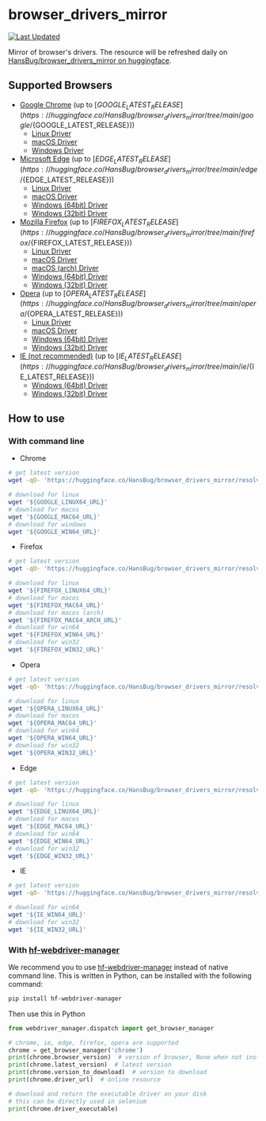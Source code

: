 # browser_drivers_mirror

[![Last Updated](https://img.shields.io/endpoint?url=https://gist.githubusercontent.com/HansBug/4ff4fe9d279fa2bc2cef37fec8cde822/raw/data_last_update.json)](https://huggingface.co/HansBug/browser_drivers_mirror)

Mirror of browser's drivers. The resource will be refreshed daily
on [HansBug/browser_drivers_mirror on huggingface](https://huggingface.co/HansBug/browser_drivers_mirror).

## Supported Browsers

* [Google Chrome](https://huggingface.co/HansBug/browser_drivers_mirror/tree/main/google) (up
  to [${GOOGLE_LATEST_RELEASE}](https://huggingface.co/HansBug/browser_drivers_mirror/tree/main/google/${GOOGLE_LATEST_RELEASE}))
    * [Linux Driver](${GOOGLE_LINUX64_URL})
    * [macOS Driver](${GOOGLE_MAC64_URL})
    * [Windows Driver](${GOOGLE_WIN64_URL})
* [Microsoft Edge](https://huggingface.co/HansBug/browser_drivers_mirror/tree/main/edge) (up
  to [${EDGE_LATEST_RELEASE}](https://huggingface.co/HansBug/browser_drivers_mirror/tree/main/edge/${EDGE_LATEST_RELEASE}))
    * [Linux Driver](${EDGE_LINUX64_URL})
    * [macOS Driver](${EDGE_MAC64_URL})
    * [Windows (64bit) Driver](${EDGE_WIN64_URL})
    * [Windows (32bit) Driver](${EDGE_WIN32_URL})
* [Mozilla Firefox](https://huggingface.co/HansBug/browser_drivers_mirror/tree/main/firefox) (up
  to [${FIREFOX_LATEST_RELEASE}](https://huggingface.co/HansBug/browser_drivers_mirror/tree/main/firefox/${FIREFOX_LATEST_RELEASE}))
    * [Linux Driver](${FIREFOX_LINUX64_URL})
    * [macOS Driver](${FIREFOX_MAC64_URL})
    * [macOS (arch) Driver](${FIREFOX_MAC64_ARCH_URL})
    * [Windows (64bit) Driver](${FIREFOX_WIN64_URL})
    * [Windows (32bit) Driver](${FIREFOX_WIN32_URL})
* [Opera](https://huggingface.co/HansBug/browser_drivers_mirror/tree/main/opera) (up
  to [${OPERA_LATEST_RELEASE}](https://huggingface.co/HansBug/browser_drivers_mirror/tree/main/opera/${OPERA_LATEST_RELEASE}))
    * [Linux Driver](${OPERA_LINUX64_URL})
    * [macOS Driver](${OPERA_MAC64_URL})
    * [Windows (64bit) Driver](${OPERA_WIN64_URL})
    * [Windows (32bit) Driver](${OPERA_WIN32_URL})
* [IE (not recommended)](https://huggingface.co/HansBug/browser_drivers_mirror/tree/main/ie) (up
  to [${IE_LATEST_RELEASE}](https://huggingface.co/HansBug/browser_drivers_mirror/tree/main/ie/${IE_LATEST_RELEASE}))
    * [Windows (64bit) Driver](${IE_WIN64_URL})
    * [Windows (32bit) Driver](${IE_WIN32_URL})

## How to use

### With command line

* Chrome

```bash
# get latest version
wget -qO- 'https://huggingface.co/HansBug/browser_drivers_mirror/resolve/main/google/LATEST_RELEASE'

# download for linux
wget '${GOOGLE_LINUX64_URL}'
# download for macos
wget '${GOOGLE_MAC64_URL}'
# download for windows
wget '${GOOGLE_WIN64_URL}'
```

* Firefox

```bash
# get latest version
wget -qO- 'https://huggingface.co/HansBug/browser_drivers_mirror/resolve/main/firefox/LATEST_RELEASE'

# download for linux
wget '${FIREFOX_LINUX64_URL}'
# download for macos
wget '${FIREFOX_MAC64_URL}'
# download for macos (arch)
wget '${FIREFOX_MAC64_ARCH_URL}'
# download for win64
wget '${FIREFOX_WIN64_URL}'
# download for win32
wget '${FIREFOX_WIN32_URL}'
```

* Opera

```bash
# get latest version
wget -qO- 'https://huggingface.co/HansBug/browser_drivers_mirror/resolve/main/opera/LATEST_RELEASE'

# download for linux
wget '${OPERA_LINUX64_URL}'
# download for macos
wget '${OPERA_MAC64_URL}'
# download for win64
wget '${OPERA_WIN64_URL}'
# download for win32
wget '${OPERA_WIN32_URL}'
```

* Edge

```bash
# get latest version
wget -qO- 'https://huggingface.co/HansBug/browser_drivers_mirror/resolve/main/edge/LATEST_STABLE'

# download for linux
wget '${EDGE_LINUX64_URL}'
# download for macos
wget '${EDGE_MAC64_URL}'
# download for win64
wget '${EDGE_WIN64_URL}'
# download for win32
wget '${EDGE_WIN32_URL}'
```

* IE

```bash
# get latest version
wget -qO- 'https://huggingface.co/HansBug/browser_drivers_mirror/resolve/main/ie/LATEST_RELEASE'

# download for win64
wget '${IE_WIN64_URL}'
# download for win32
wget '${IE_WIN32_URL}'
```

### With [hf-webdriver-manager](https://github.com/HansBug/hf_webdriver_manager)

We recommend you to use [hf-webdriver-manager](https://github.com/HansBug/hf_webdriver_manager) instead of native
command line. This is written in Python, can be installed with the following command:

```bash
pip install hf-webdriver-manager
```

Then use this in Python

```python
from webdriver_manager.dispatch import get_browser_manager

# chrome, ie, edge, firefox, opera are supported
chrome = get_browser_manager('chrome')
print(chrome.browser_version)  # version of browser, None when not installed
print(chrome.latest_version)  # latest version
print(chrome.version_to_download)  # version to download
print(chrome.driver_url)  # online resource

# download and return the executable driver on your disk
# this can be directly used in selenium
print(chrome.driver_executable)
```

